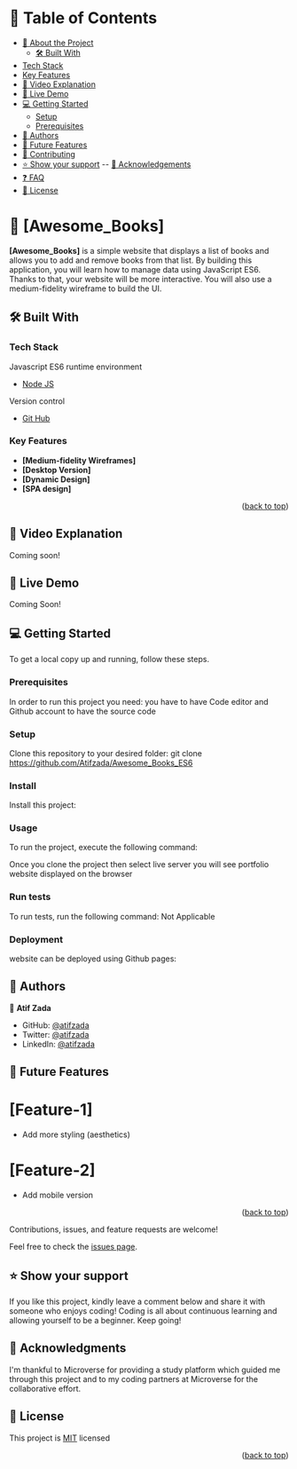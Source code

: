 # 📗 Table of Contents
- [📖 About the Project](#about-project)
  - [🛠 Built With](#built-with)
- [Tech Stack](#tech-stack)
- [Key Features](#key-features)
- [🎥 Video Explanation](#video-explanation)   
- [🚀 Live Demo](#live-demo)    
- [💻 Getting Started](#getting-started)
  - [Setup](#setup)
  - [Prerequisites](#prerequisites)
- [👥 Authors](#authors)
- [🔭 Future Features](#future-features)
- [🤝 Contributing](#contributing)
- [⭐️ Show your support](#support)
-- [🙏 Acknowledgements](#acknowledgements)
- [❓ FAQ](#faq)
- [📝 License](#license)

# 📖 [Awesome_Books] <a name="Awesome Books"></a>


**[Awesome_Books]** is a simple website that displays a list of books and allows you to add and remove books from that list. By building this application, you will learn how to manage data using JavaScript ES6. Thanks to that, your website will be more interactive. You will also use a medium-fidelity wireframe to build the UI.

## 🛠 Built With  <a name="built-with"></a>

### Tech Stack <a name="tech-stack"></a>

  <summary>Javascript ES6 runtime environment</summary>
  <ul>
    <li><a href="https://nodejs.org/en/">Node JS</a></li>
  </ul>

  <summary>Version control</summary>
  <ul>
    <li><a href="github.com">Git Hub</a></li>
  </ul>
</details>

### Key Features <a name="key-features"></a>

- **[Medium-fidelity Wireframes]**
- **[Desktop Version]**
- **[Dynamic Design]**
- **[SPA design]**


<p align="right">(<a href="#readme-top">back to top</a>)</p>

## 🎥 Video Explanation <a name="video-explanation"></a>
Coming soon!

## 🚀 Live Demo <a name="live-demo"></a>
Coming Soon!



## 💻 Getting Started <a name="getting-started"></a>


To get a local copy up and running, follow these steps.


### Prerequisites

In order to run this project you need:
you have to have Code editor and Github account to have the source code

### Setup

Clone this repository to your desired folder:
git clone https://github.com/Atifzada/Awesome_Books_ES6

### Install

Install this project:


### Usage

To run the project, execute the following command:

Once you clone the project then select live server you will see portfolio website displayed on the browser

### Run tests

To run tests, run the following command: Not Applicable


### Deployment

website can be deployed using Github pages:


## 👥 Authors <a name="authors"></a>

👤 **Atif Zada**

- GitHub: [@atifzada](https://github.com/Atifzada)
- Twitter: [@atifzada](https://twitter.com/atifzada04)
- LinkedIn: [@atifzada](https://www.linkedin.com/in/atif-zada-585693180/)


## 🔭 Future Features <a name="future-features"></a>

# **[Feature-1]** 
- Add more styling (aesthetics)

# **[Feature-2]** 
- Add mobile version 

<p align="right">(<a href="#readme-top">back to top</a>)</p>

Contributions, issues, and feature requests are welcome!

Feel free to check the [issues page](https://github.com/AtifZada/Awesome-Books/issues).

## ⭐️ Show your support <a name="support"></a>

If you like this project, kindly leave a comment below and share it with someone who enjoys coding! Coding is all about continuous learning and allowing yourself to be a beginner. Keep going! 

## 🙏 Acknowledgments <a name="Microverse Inc."></a>

I'm thankful to Microverse for providing a study platform which guided me through this project and to my coding partners at Microverse for the collaborative effort. 

## 📝 License <a name="license"></a>

This project is [MIT](./LICENSE.md) licensed

<p align="right">(<a href="#readme-top">back to top</a>)</p>
